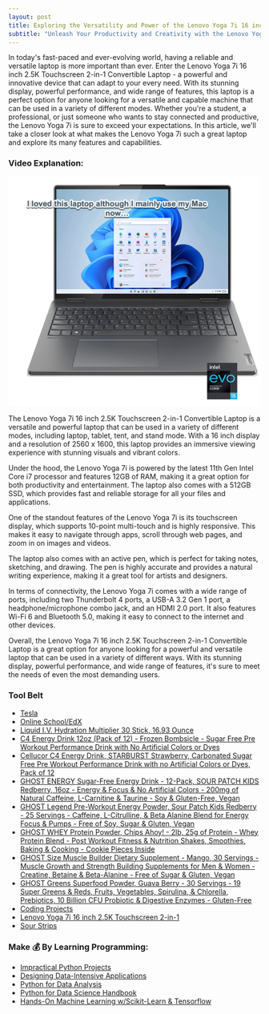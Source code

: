 ```yaml
---
layout: post
title: Exploring the Versatility and Power of the Lenovo Yoga 7i 16 inch 2.5K Touchscreen 2-in-1 Convertible Laptop
subtitle: "Unleash Your Productivity and Creativity with the Lenovo Yoga 7i 16 inch 2.5K Touchscreen 2-in-1 Convertible Laptop"
---
```


In today's fast-paced and ever-evolving world, having a reliable and versatile laptop is more important than ever. Enter the Lenovo Yoga 7i 16 inch 2.5K Touchscreen 2-in-1 Convertible Laptop - a powerful and innovative device that can adapt to your every need. With its stunning display, powerful performance, and wide range of features, this laptop is a perfect option for anyone looking for a versatile and capable machine that can be used in a variety of different modes. Whether you're a student, a professional, or just someone who wants to stay connected and productive, the Lenovo Yoga 7i is sure to exceed your expectations. In this article, we'll take a closer look at what makes the Lenovo Yoga 7i such a great laptop and explore its many features and capabilities.

### Video Explanation:

[![IMAGE_ALT](../img/laptop.png)](https://www.youtube.com/watch?v=lwWXFjlYquI)

The Lenovo Yoga 7i 16 inch 2.5K Touchscreen 2-in-1 Convertible Laptop is a versatile and powerful laptop that can be used in a variety of different modes, including laptop, tablet, tent, and stand mode. With a 16 inch display and a resolution of 2560 x 1600, this laptop provides an immersive viewing experience with stunning visuals and vibrant colors.

Under the hood, the Lenovo Yoga 7i is powered by the latest 11th Gen Intel Core i7 processor and features 12GB of RAM, making it a great option for both productivity and entertainment. The laptop also comes with a 512GB SSD, which provides fast and reliable storage for all your files and applications.

One of the standout features of the Lenovo Yoga 7i is its touchscreen display, which supports 10-point multi-touch and is highly responsive. This makes it easy to navigate through apps, scroll through web pages, and zoom in on images and videos.

The laptop also comes with an active pen, which is perfect for taking notes, sketching, and drawing. The pen is highly accurate and provides a natural writing experience, making it a great tool for artists and designers.

In terms of connectivity, the Lenovo Yoga 7i comes with a wide range of ports, including two Thunderbolt 4 ports, a USB-A 3.2 Gen 1 port, a headphone/microphone combo jack, and an HDMI 2.0 port. It also features Wi-Fi 6 and Bluetooth 5.0, making it easy to connect to the internet and other devices.

Overall, the Lenovo Yoga 7i 16 inch 2.5K Touchscreen 2-in-1 Convertible Laptop is a great option for anyone looking for a powerful and versatile laptop that can be used in a variety of different ways. With its stunning display, powerful performance, and wide range of features, it's sure to meet the needs of even the most demanding users.


### Tool Belt
- [Tesla](https://ts.la/khaled835973)
- [Online School/EdX](https://www.edx.org/?utm_source=google&utm_campaign=18736834479&utm_medium=cpc&utm_term=edx&hsa_acc=7245054034&hsa_cam=18736834479&hsa_grp=140243978342&hsa_ad=631521652739&hsa_src=g&hsa_tgt=kwd-89882436&hsa_kw=edx&hsa_mt=e&hsa_net=adwords&hsa_ver=3&gclid=Cj0KCQiA0oagBhDHARIsAI-BbgfFSx9sQrdOhE0zshO9rXNE6ZsM_6g0CsF0uBeLd3GwriWBoJtxVXwaAqA2EALw_wcB)
- [Liquid I.V. Hydration Multiplier 30 Stick, 16.93 Ounce](https://amzn.to/3ZFDjDq)
- [C4 Energy Drink 12oz (Pack of 12) - Frozen Bombsicle - Sugar Free Pre Workout Performance Drink with No Artificial Colors or Dyes](https://amzn.to/3ZEVtFy)
- [Cellucor C4 Energy Drink, STARBURST Strawberry, Carbonated Sugar Free Pre Workout Performance Drink with no Artificial Colors or Dyes, Pack of 12](https://amzn.to/3y8KJ6m)
- [GHOST ENERGY Sugar-Free Energy Drink - 12-Pack, SOUR PATCH KIDS Redberry, 16oz - Energy & Focus & No Artificial Colors - 200mg of Natural Caffeine, L-Carnitine & Taurine - Soy & Gluten-Free, Vegan](https://amzn.to/3Jeaed7)
- [GHOST Legend Pre-Workout Energy Powder, Sour Patch Kids Redberry - 25 Servings - Caffeine, L-Citrulline, & Beta Alanine Blend for Energy Focus & Pumps - Free of Soy, Sugar & Gluten, Vegan](https://amzn.to/3SOshts)
- [GHOST WHEY Protein Powder, Chips Ahoy! - 2lb, 25g of Protein - Whey Protein Blend - ­Post Workout Fitness & Nutrition Shakes, Smoothies, Baking & Cooking - Cookie Pieces Inside](https://amzn.to/3y8rGtd)
- [GHOST Size Muscle Builder Dietary Supplement - Mango, 30 Servings - Muscle Growth and Strength Building Supplements for Men & Women - Creatine, Betaine & Beta-Alanine - Free of Sugar & Gluten, Vegan](https://amzn.to/3YkH8g8)
- [GHOST Greens Superfood Powder, Guava Berry - 30 Servings - 19 Super Greens & Reds, Fruits, Vegetables, Spirulina, & Chlorella, Prebiotics, 10 Billion CFU Probiotic & Digestive Enzymes - Gluten-Free](https://amzn.to/3J8I0PN)
- [Coding Projects](https://www.buymeacoffee.com/kadad1312d)
- [Lenovo Yoga 7i 16 inch 2.5K Touchscreen 2-in-1](https://amzn.to/41CfSfY)
- [Sour Strips](https://amzn.to/3EDWUM7)

### Make 💰 By Learning Programming:

- [Impractical Python Projects](https://amzn.to/3JpCpWH)
- [Designing Data-Intensive Applications](https://amzn.to/3Hgh5Sj)
- [Python for Data Analysis](https://amzn.to/3D0C8pl)
- [Python for Data Science Handbook](https://amzn.to/3XnZ1ez)
- [Hands-On Machine Learning w/Scikit-Learn & Tensorflow](https://amzn.to/3QTWoyt)

<br>